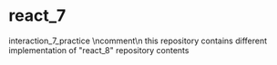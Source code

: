 # react_7
interaction_7_practice \ncomment\n this repository contains different implementation of "react_8" repository contents
